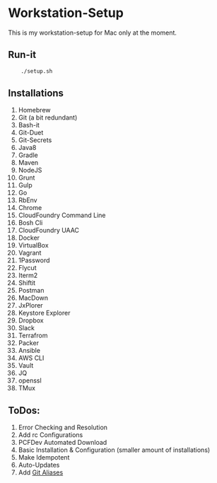 # Workstation-Setup
This is my workstation-setup for Mac only at the moment.

## Run-it
```sh
    ./setup.sh
```
   

## Installations

1. Homebrew
2. Git (a bit redundant)
3. Bash-it
4. Git-Duet
5. Git-Secrets
6. Java8
7. Gradle
8. Maven
9. NodeJS
10. Grunt
11. Gulp
12. Go
13. RbEnv
14. Chrome
15. CloudFoundry Command Line
16. Bosh Cli
17. CloudFoundry UAAC
18. Docker
19. VirtualBox
20. Vagrant
21. 1Password
22. Flycut
23. Iterm2
24. Shiftit
25. Postman
26. MacDown
27. JxPlorer
28. Keystore Explorer
29. Dropbox
30. Slack
31. Terrafrom
32. Packer
33. Ansible
34. AWS CLI
35. Vault
36. JQ
37. openssl
38. TMux

## ToDos:
1. Error Checking and Resolution
2. Add rc Configurations
3. PCFDev Automated Download
4. Basic Installation & Configuration (smaller amount of installations)
5. Make Idempotent
6. Auto-Updates
7. Add [Git Aliases](https://github.com/dirkjot/computer-setup) 
